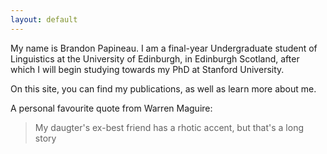 ```yaml
---
layout: default
---
```


My name is Brandon Papineau. I am a final-year Undergraduate student of Linguistics at the University of Edinburgh, in Edinburgh Scotland, after which I will begin studying towards my PhD at Stanford University. 

On this site, you can find my publications, as well as learn more about me.

A personal favourite quote from Warren Maguire:

> My daugter's ex-best friend has
> a rhotic accent, but that's a
> long story
